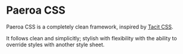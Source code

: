 # Paeroa CSS

Paeroa CSS is a completely clean framework, inspired by [Tacit CSS](https://github.com/yegor256/tacit).

It follows clean and simplicitly; stylish with flexibility with the ability to override styles with another style sheet.

